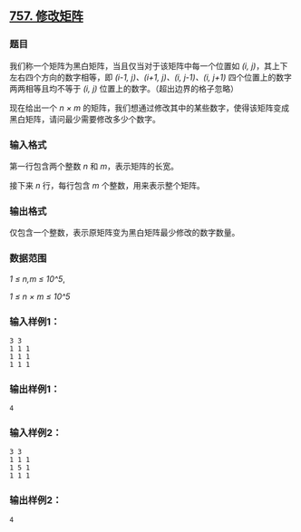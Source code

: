 ## [757. 修改矩阵](https://www.acwing.com/problem/content/759/)

### 题目

我们称一个矩阵为黑白矩阵，当且仅当对于该矩阵中每一个位置如 *(i, j)*，其上下左右四个方向的数字相等，即 *(i-1, j)、(i+1, j)、(i, j-1)、(i, j+1)* 四个位置上的数字两两相等且均不等于 *(i, j)* 位置上的数字。（超出边界的格子忽略）

现在给出一个 *n × m* 的矩阵，我们想通过修改其中的某些数字，使得该矩阵变成黑白矩阵，请问最少需要修改多少个数字。

### 输入格式

第一行包含两个整数 *n* 和 *m*，表示矩阵的长宽。

接下来 *n* 行，每行包含 *m* 个整数，用来表示整个矩阵。

### 输出格式

仅包含一个整数，表示原矩阵变为黑白矩阵最少修改的数字数量。

### 数据范围

*1 ≤ n,m ≤ 10^5*,

*1 ≤ n × m ≤ 10^5*

### 输入样例1：

```
3 3
1 1 1
1 1 1
1 1 1
```

### 输出样例1：

```
4
```

### 输入样例2：

```
3 3
1 1 1
1 5 1
1 1 1
```

### 输出样例2：

```
4
```
